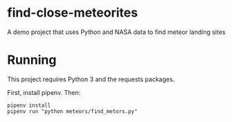 # find-close-meteorites
A demo project that uses Python and NASA data to find meteor landing sites

# Running
This project requires Python 3 and the requests packages.

First, install pipenv. Then:

```
pipenv install
pipenv run "python meteors/find_metors.py"
```
